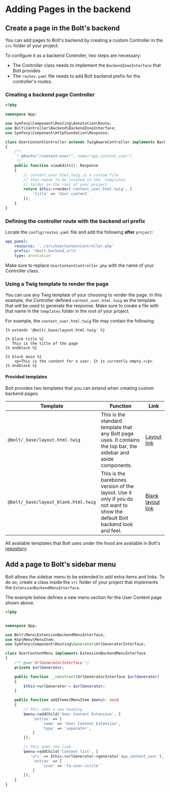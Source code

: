 Adding Pages in the backend
===========================

## Create a page in the Bolt's backend

You can add pages to Bolt's backend by creating a custom
Controller in the `src` folder of your project.

To configure it as a backend Controller, two steps are necessary:
* The Controller class needs to implement the `BackendZoneInterface`
 that Bolt provides
* The `routes.yaml` file needs to add Bolt backend prefix for
the controller's routes.

### Creating a backend page Controller

```php
<?php

namespace App;

use Symfony\Component\Routing\Annotation\Route;
use Bolt\Controller\Backend\BackendZoneInterface;
use Symfony\Component\HttpFoundation\Response;

class UserContentController extends TwigAwareController implements BackendZoneInterface
{
    /**
     * @Route("/content-user/", name="app_content_user")
     */
    public function viewEdits(): Response
    {
        // content_user.html.twig is a custom file 
        // that needs to be located in the `templates`
        // folder in the root of your project.
        return $this->render('content_user.html.twig', [
            'title' => 'User content'
        ]);
    }
}
```


### Defining the controller route with the backend url prefix

Locate the `config/routes.yaml` file and add the following **after** 
`project`:

```yaml
app_panel:
    resource: '../src/UserContentController.php'
    prefix: '%bolt.backend_url%'
    type: annotation
```

<p class="note">Make sure to replace <code>UserContentController.php</code>
with the name of your Controller class.</p>

### Using a Twig template to render the page

You can use any Twig template of your choosing to render the page.
In this example, the Controller defined `content_user.html.twig` as
the template that will be used to generate the response. Make sure
to create a file with that name in the `templates` folder in the root of
your project.

For example, the `content_user.html.twig` file may contain the following:

```twig
{% extends '@bolt/_base/layout.html.twig' %}

{% block title %}
   This is the title of the page
{% endblock %}

{% block main %}
    <p>This is the content for a user. It is currently empty.</p>
{% endblock %}
```

#### Provided templates

Bolt provides two templates that you can extend when creating
custom backend pages:

| Template | Function | Link |
| --- | --- | --- |
| `@bolt/_base/layout.html.twig` | This is the standard template that any Bolt page uses. It contains the top bar, the sidebar and aside components. | [Layout link][layout-link]
| `@bolt/_base/layout_blank.html.twig` | This is the barebones version of the layout. Use it only if you do not want to show the default Bolt backend look and feel. | [Blank layout link][blank-layout-link]

All available templates that Bolt uses under the hood are available in Bolt's [repository](https://github.com/bolt/core/tree/master/templates).

## Add a page to Bolt's sidebar menu

Bolt allows the sidebar menu to be extended to add extra items and links.
To do so, create a class inside the `src` folder of your project that 
implements the `ExtensionBackendMenuInterface`.

The example below defines a new menu section for the User Content page shown above.

```php
<?php


namespace App;

use Bolt\Menu\ExtensionBackendMenuInterface;
use Knp\Menu\MenuItem;
use Symfony\Component\Routing\Generator\UrlGeneratorInterface;

class UserContentMenu implements ExtensionBackendMenuInterface
{
    /** @var UrlGeneratorInterface */
    private $urlGenerator;

    public function __construct(UrlGeneratorInterface $urlGenerator)
    {
        $this->urlGenerator = $urlGenerator;
    }

    public function addItems(MenuItem $menu): void
    {
        // This adds a new heading
        $menu->addChild('User Content Extension', [
            'extras' => [
                'name' => 'User Content Extension',
                'type' => 'separator',
            ]
        ]);

        // This adds the link
        $menu->addChild('Content list', [
           'uri' => $this->urlGenerator->generate('app_content_user'),
            'extras' => [
                'icon' => 'fa-user-circle'
            ]
        ]);
    }
}
```

[layout-link]: https://github.com/bolt/core/blob/master/templates/_base/layout.html.twig
[blank-layout-link]: https://github.com/bolt/core/blob/master/templates/_base/layout_blank.html.twig
[all-templates]: https://github.com/bolt/core/tree/master/templates
